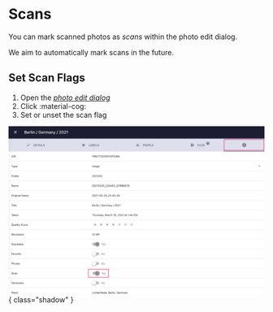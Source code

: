 # Scans #
You can mark scanned photos as *scans* within the photo edit dialog.

We aim to automatically mark scans in the future.

## Set Scan Flags ##

 1. Open the [*photo edit dialog*](edit.md)
 2. Click :material-cog:
 3. Set or unset the scan flag

![Screenshot](img/scans-light.png){ class="shadow" }